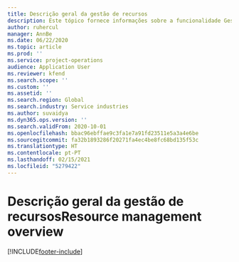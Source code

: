 ```yaml
---
title: Descrição geral da gestão de recursos
description: Este tópico fornece informações sobre a funcionalidade Gestão de recursos no Dynamics 365 Project Operations.
author: ruhercul
manager: AnnBe
ms.date: 06/22/2020
ms.topic: article
ms.prod: ''
ms.service: project-operations
audience: Application User
ms.reviewer: kfend
ms.search.scope: ''
ms.custom: ''
ms.assetid: ''
ms.search.region: Global
ms.search.industry: Service industries
ms.author: suvaidya
ms.dyn365.ops.version: ''
ms.search.validFrom: 2020-10-01
ms.openlocfilehash: bbac96ebffae9c3fa1e7a91fd23511e5a3a4e6be
ms.sourcegitcommit: fa32b1893286f20271fa4ec4be8fc68bd135f53c
ms.translationtype: HT
ms.contentlocale: pt-PT
ms.lasthandoff: 02/15/2021
ms.locfileid: "5279422"
---
```

# <a name="resource-management-overview"></a><span data-ttu-id="c4d09-103">Descrição geral da gestão de recursos</span><span class="sxs-lookup"><span data-stu-id="c4d09-103">Resource management overview</span></span>


[!INCLUDE[footer-include](../includes/footer-banner.md)]